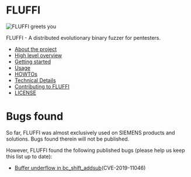 <!---
Copyright 2017-2020 Siemens AG

Permission is hereby granted, free of charge, to any person obtaining a
copy of this software and associated documentation files (the
"Software"), to deal in the Software without restriction, including without
limitation the rights to use, copy, modify, merge, publish, distribute,
sublicense, and/or sell copies of the Software, and to permit persons to whom the
Software is furnished to do so, subject to the following conditions:

The above copyright notice and this permission notice shall be
included in all copies or substantial portions of the Software.

THE SOFTWARE IS PROVIDED "AS IS", WITHOUT WARRANTY OF ANY KIND, EXPRESS
OR IMPLIED, INCLUDING BUT NOT LIMITED TO THE WARRANTIES OF
MERCHANTABILITY, FITNESS FOR A PARTICULAR PURPOSE AND NONINFRINGEMENT. IN NO EVENT
SHALL THE AUTHORS OR COPYRIGHT HOLDERS BE LIABLE FOR ANY CLAIM, DAMAGES OR
OTHER LIABILITY, WHETHER IN AN ACTION OF CONTRACT, TORT OR OTHERWISE,
ARISING FROM, OUT OF OR IN CONNECTION WITH THE SOFTWARE OR THE USE OR OTHER
DEALINGS IN THE SOFTWARE.

Author(s): Thomas Riedmaier, Roman Bendt
-->

# FLUFFI

![FLUFFI greets you](srv/fluffi/data/fluffiweb/app/static/images/friendly_fluffi_md.jpg)

FLUFFI - A distributed evolutionary binary fuzzer for pentesters.

- [About the project](./docs/about.md)
- [High level overview](./docs/overview.md)
- [Getting started](./docs/getting_started.md)
- [Usage](./docs/usage.md)
- [HOWTOs](./docs/howtos/)
- [Technical Details](./docs/technical_details.md)
- [Contributing to FLUFFI](./CONTRIBUTING.md)
- [LICENSE](./LICENSE.md)


# Bugs found

So far, FLUFFI was almost exclusively used on SIEMENS products and solutions. Bugs found therein will not be published.

However, FLUFFI found the following published bugs (please help us keep this list up to date):
- [Buffer underflow in bc_shift_addsub](https://bugs.php.net/bug.php?id=78878)(CVE-2019-11046)
